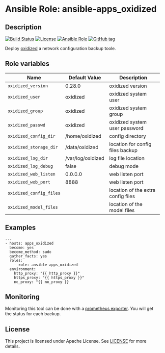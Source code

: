 # Ansible Role: ansible-apps_oxidized

## Description

[![Build Status](https://travis-ci.com/lotusnoir/ansible-apps_oxidized.svg?branch=master?style=flat)](https://travis-ci.com/lotusnoir/ansible-apps_oxidized)
[![License](https://img.shields.io/badge/license-Apache--2.0-brightgreen?style=flat)](https://opensource.org/licenses/Apache-2.0)
[![Ansible Role](https://img.shields.io/badge/galaxy-apps_oxidized-purple?style=flat)](https://galaxy.ansible.com/lotusnoir/apps_oxidized)
[![GitHub tag](https://img.shields.io/badge/version-0.28.0-blue?style=flat)](https://github.com/lotusnoir/ansible-apps_oxidized/releases/tag/0.28.0)

Deploy [oxidized](https://github.com/ytti/oxidized) a network configuration backup toole.

## Role variables

| Name           | Default Value | Description                        |
| -------------- | ------------- | -----------------------------------|
| `oxidized_version` | 0.28.0 | oxidized version |
| `oxidized_user` | oxidized | oxidized system user |
| `oxidized_group` | oxidized | oxidized system group |
| `oxidized_passwd` | oxidized | oxidized system user password|
| `oxidized_config_dir` | /home/oxidized | config directory |
| `oxidized_storage_dir` | /data/oxidized | location for config files backup |
| `oxidized_log_dir` | /var/log/oxidized | log file location |
| `oxidized_log_debug` | false | debug mode |
| `oxidized_web_listen` | 0.0.0.0 | web listen port|
| `oxidized_web_port` | 8888 | web listen port |
| `oxidized_config_files` |  | location of the extra config files|
| `oxidized_model_files` |  | location of the model files|

## Examples

	---
	- hosts: apps_oxidized
	  become: yes
	  become_method: sudo
	  gather_facts: yes
	  roles:
	    - role: ansible-apps_oxidized
	  environment: 
	    http_proxy: "{{ http_proxy }}"
	    https_proxy: "{{ https_proxy }}"
	    no_proxy: "{{ no_proxy }}

## Monitoring

Monitoring this tool can be done with a [prometheus exporter](https://github.com/lotusnoir/ansible-apps_oxidized_exporter). You will get the status for each backup.


## License

This project is licensed under Apache License. See [LICENSE](/LICENSE) for more details.
